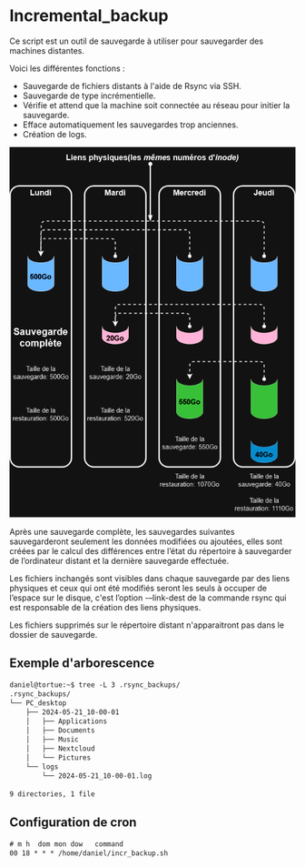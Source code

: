 # Incremental_backup
Ce script est un outil de sauvegarde à utiliser pour sauvegarder des machines distantes.

Voici les différentes fonctions :
  * Sauvegarde de fichiers distants à l'aide de Rsync via SSH.
  * Sauvegarde de type incrémentielle.
  * Vérifie et attend que la machine soit connectée au réseau pour initier la sauvegarde.
  * Efface automatiquement les sauvegardes trop anciennes.
  * Création de logs.

![sauvegarde](incr_back.png)

Après une sauvegarde complète, les sauvegardes suivantes sauvegarderont seulement les données modifiées ou ajoutées,
elles sont créées par le calcul des différences entre l’état du répertoire à sauvegarder de l’ordinateur distant et la dernière sauvegarde effectuée.

Les fichiers inchangés sont visibles dans chaque sauvegarde par des liens physiques et ceux qui ont été modifiés seront les seuls à occuper de l’espace sur le disque,
c'est l’option -–link-dest de la commande rsync qui est responsable de la création des liens physiques.

Les fichiers supprimés sur le répertoire distant n'apparaitront pas dans le dossier de sauvegarde.

## Exemple d'arborescence
```
daniel@tortue:~$ tree -L 3 .rsync_backups/
.rsync_backups/
└── PC_desktop
    ├── 2024-05-21_10-00-01
    │   ├── Applications
    │   ├── Documents
    │   ├── Music
    │   ├── Nextcloud
    │   └── Pictures
    └── logs
        └── 2024-05-21_10-00-01.log

9 directories, 1 file
```

## Configuration de cron
```
# m h  dom mon dow   command
00 18 * * * /home/daniel/incr_backup.sh
```
